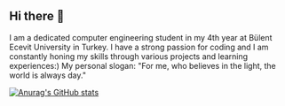 ## Hi there 👋

I am a dedicated computer engineering student in my 4th year at Bülent Ecevit University in Turkey.
I have a strong passion for coding and I am constantly honing my skills through various projects and learning experiences:)
            My personal slogan: "For me, who believes in the light, the world is always day."


            
[![Anurag's GitHub stats](https://github-readme-stats.vercel.app/api?username=Nakisaalz)](https://github.com/anuraghazra/github-readme-stats)
